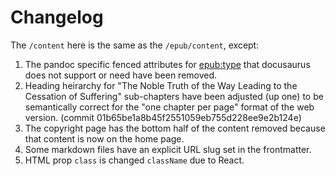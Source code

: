 # Changelog

The `/content` here is the same as the `/epub/content`, except:

1. The pandoc specific fenced attributes for [epub:type](https://pandoc.org/MANUAL.html#the-epubtype-attribute) that docusaurus does not support or need have been removed.
1. Heading heirarchy for "The Noble Truth of the Way Leading to the Cessation of Suffering" sub-chapters have been adjusted (up one) to be semantically correct for the "one chapter per page" format of the web version. (commit 01b65be1a8b45f2551059eb755d228ee9e2b124e)
1. The copyright page has the bottom half of the content removed because that content is now on the home page.
1. Some markdown files have an explicit URL slug set in the frontmatter.
1. HTML prop `class` is changed `className` due to React.
